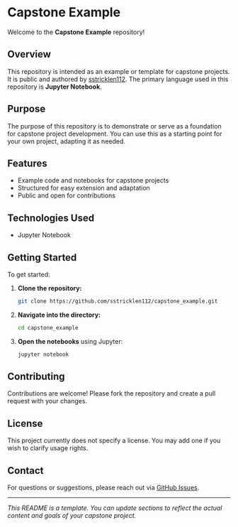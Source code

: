# Capstone Example

Welcome to the **Capstone Example** repository!

## Overview

This repository is intended as an example or template for capstone projects. It is public and authored by [sstricklen112](https://github.com/sstricklen112). The primary language used in this repository is **Jupyter Notebook**.

## Purpose

The purpose of this repository is to demonstrate or serve as a foundation for capstone project development. You can use this as a starting point for your own project, adapting it as needed.

## Features

- Example code and notebooks for capstone projects
- Structured for easy extension and adaptation
- Public and open for contributions

## Technologies Used

- Jupyter Notebook

## Getting Started

To get started:

1. **Clone the repository:**
   ```bash
   git clone https://github.com/sstricklen112/capstone_example.git
   ```
2. **Navigate into the directory:**
   ```bash
   cd capstone_example
   ```
3. **Open the notebooks** using Jupyter:
   ```bash
   jupyter notebook
   ```

## Contributing

Contributions are welcome! Please fork the repository and create a pull request with your changes.

## License

This project currently does not specify a license. You may add one if you wish to clarify usage rights.

## Contact

For questions or suggestions, please reach out via [GitHub Issues](https://github.com/sstricklen112/capstone_example/issues).

---

*This README is a template. You can update sections to reflect the actual content and goals of your capstone project.*
